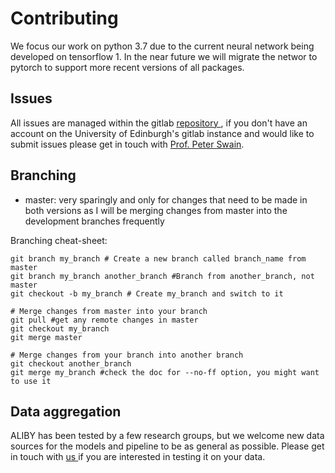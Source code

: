 # Contributing

We focus our work on python 3.7 due to the current neural network being developed on tensorflow 1. In the near future we will migrate the networ to pytorch to support more recent versions of all packages.

## Issues
All issues are managed within the gitlab [ repository ](https://git.ecdf.ed.ac.uk/swain-lab/aliby/aliby/-/issues), if you don't have an account on the University of Edinburgh's gitlab instance and would like to submit issues please get in touch with [Prof. Peter Swain](mailto:peter.swain@ed.ac.uk ).

## Branching
* master: very sparingly and only for changes that need to be made in both
 versions as I will be merging changes from master into the development
 branches frequently
 
Branching cheat-sheet:
```git
git branch my_branch # Create a new branch called branch_name from master
git branch my_branch another_branch #Branch from another_branch, not master
git checkout -b my_branch # Create my_branch and switch to it

# Merge changes from master into your branch
git pull #get any remote changes in master
git checkout my_branch
git merge master

# Merge changes from your branch into another branch
git checkout another_branch
git merge my_branch #check the doc for --no-ff option, you might want to use it
```

## Data aggregation

ALIBY has been tested by a few research groups, but we welcome new data sources for the models and pipeline to be as general as possible. Please get in touch with [ us ](mailto:peter.swain@ed.ac.uk ) if you are interested in testing it on your data.
